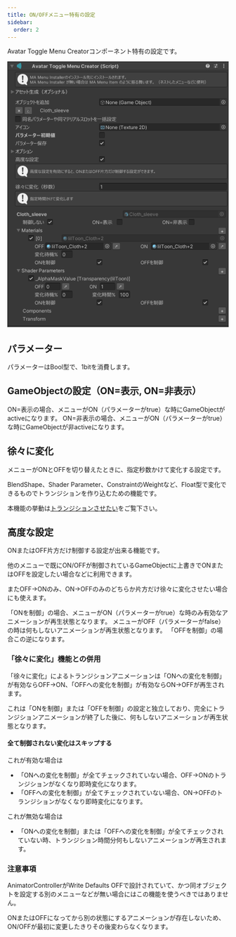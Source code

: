 ```yaml
---
title: ON/OFFメニュー特有の設定
sidebar:
  order: 2
---
```


Avatar Toggle Menu Creatorコンポーネント特有の設定です。

![](../../../assets/imgs/amc-component-toggle.png)

## パラメーター

パラメーターはBool型で、1bitを消費します。

## GameObjectの設定（ON=表示, ON=非表示）

ON=表示の場合、メニューがON（パラメーターがtrue）な時にGameObjectがactiveになります。
ON=非表示の場合、メニューがON（パラメーターがtrue）な時にGameObjectが非activeになります。

## 徐々に変化

メニューがONとOFFを切り替えたときに、指定秒数かけて変化する設定です。

BlendShape、Shader Parameter、ConstraintのWeightなど、Float型で変化できるものでトランジションを作り込むための機能です。

本機能の挙動は[トランジションさせたい](/usecases/period)をご覧下さい。

## 高度な設定

ONまたはOFF片方だけ制御する設定が出来る機能です。

他のメニューで既にON/OFFが制御されているGameObjectに上書きでONまたはOFFを設定したい場合などに利用できます。

またOFF→ONのみ、ON→OFFのみのどちらか片方だけ徐々に変化させたい場合にも使えます。

「ONを制御」の場合、メニューがON（パラメーターがtrue）な時のみ有効なアニメーションが再生状態となります。
メニューがOFF（パラメーターがfalse）の時は何もしないアニメーションが再生状態となります。
「OFFを制御」の場合この逆になります。

### 「徐々に変化」機能との併用

「徐々に変化」によるトランジションアニメーションは「ONへの変化を制御」が有効ならOFF→ON、「OFFへの変化を制御」が有効ならON→OFFが再生されます。

これは「ONを制御」または「OFFを制御」の設定と独立しており、完全にトランジションアニメーションが終了した後に、何もしないアニメーションが再生状態となります。

#### 全て制御されない変化はスキップする

これが有効な場合は

- 「ONへの変化を制御」が全てチェックされていない場合、OFF→ONのトランジションがなくなり即時変化になります。
- 「OFFへの変化を制御」が全てチェックされていない場合、ON→OFFのトランジションがなくなり即時変化になります。

これが無効な場合は

- 「ONへの変化を制御」または「OFFへの変化を制御」が全てチェックされていない時、トランジション時間分何もしないアニメーションが再生されます。

### 注意事項

AnimatorControllerがWrite Defaults OFFで設計されていて、かつ同オブジェクトを設定する別のメニューなどが無い場合にはこの機能を使うべきではありません。

ONまたはOFFになってから別の状態にするアニメーションが存在しないため、ON/OFFが最初に変更したきりその後変わらなくなります。
